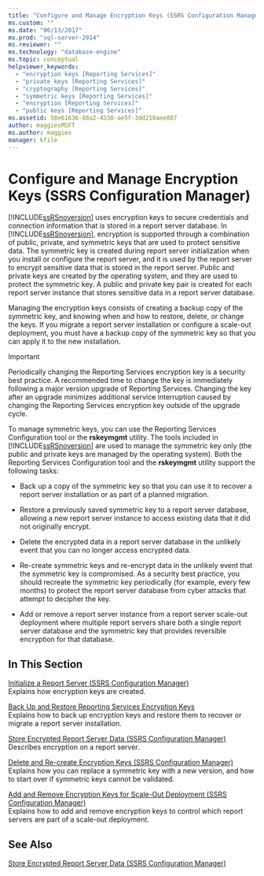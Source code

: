 ```yaml
---
title: "Configure and Manage Encryption Keys (SSRS Configuration Manager) | Microsoft Docs"
ms.custom: ""
ms.date: "06/13/2017"
ms.prod: "sql-server-2014"
ms.reviewer: ""
ms.technology: "database-engine"
ms.topic: conceptual
helpviewer_keywords: 
  - "encryption keys [Reporting Services]"
  - "private keys [Reporting Services]"
  - "cryptography [Reporting Services]"
  - "symmetric keys [Reporting Services]"
  - "encryption [Reporting Services]"
  - "public keys [Reporting Services]"
ms.assetid: 58e61636-88a2-4338-ae5f-3dd210aee887
author: maggiesMSFT
ms.author: maggies
manager: kfile
---
```

# Configure and Manage Encryption Keys (SSRS Configuration Manager)
  [!INCLUDE[ssRSnoversion](../../includes/ssrsnoversion-md.md)] uses encryption keys to secure credentials and connection information that is stored in a report server database. In [!INCLUDE[ssRSnoversion](../../includes/ssrsnoversion-md.md)], encryption is supported through a combination of public, private, and symmetric keys that are used to protect sensitive data. The symmetric key is created during report server initialization when you install or configure the report server, and it is used by the report server to encrypt sensitive data that is stored in the report server. Public and private keys are created by the operating system, and they are used to protect the symmetric key. A public and private key pair is created for each report server instance that stores sensitive data in a report server database.  
  
 Managing the encryption keys consists of creating a backup copy of the symmetric key, and knowing when and how to restore, delete, or change the keys. If you migrate a report server installation or configure a scale-out deployment, you must have a backup copy of the symmetric key so that you can apply it to the new installation.  
  
> [!IMPORTANT]  
>  Periodically changing the Reporting Services encryption key is a security best practice. A recommended time to change the key is immediately following a major version upgrade of Reporting Services. Changing the key after an upgrade minimizes additional service interruption caused by changing the Reporting Services encryption key outside of the upgrade cycle.  
  
 To manage symmetric keys, you can use the Reporting Services Configuration tool or the **rskeymgmt** utility. The tools included in [!INCLUDE[ssRSnoversion](../../includes/ssrsnoversion-md.md)] are used to manage the symmetric key only (the public and private keys are managed by the operating system). Both the Reporting Services Configuration tool and the **rskeymgmt** utility support the following tasks:  
  
-   Back up a copy of the symmetric key so that you can use it to recover a report server installation or as part of a planned migration.  
  
-   Restore a previously saved symmetric key to a report server database, allowing a new report server instance to access existing data that it did not originally encrypt.  
  
-   Delete the encrypted data in a report server database in the unlikely event that you can no longer access encrypted data.  
  
-   Re-create symmetric keys and re-encrypt data in the unlikely event that the symmetric key is compromised. As a security best practice, you should recreate the symmetric key periodically (for example, every few months) to protect the report server database from cyber attacks that attempt to decipher the key.  
  
-   Add or remove a report server instance from a report server scale-out deployment where multiple report servers share both a single report server database and the symmetric key that provides reversible encryption for that database.  
  
## In This Section  
 [Initialize a Report Server &#40;SSRS Configuration Manager&#41;](ssrs-encryption-keys-initialize-a-report-server.md)  
 Explains how encryption keys are created.  
  
 [Back Up and Restore Reporting Services Encryption Keys](ssrs-encryption-keys-back-up-and-restore-encryption-keys.md)  
 Explains how to back up encryption keys and restore them to recover or migrate a report server installation.  
  
 [Store Encrypted Report Server Data &#40;SSRS Configuration Manager&#41;](ssrs-encryption-keys-store-encrypted-report-server-data.md)  
 Describes encryption on a report server.  
  
 [Delete and Re-create Encryption Keys  &#40;SSRS Configuration Manager&#41;](ssrs-encryption-keys-delete-and-re-create-encryption-keys.md)  
 Explains how you can replace a symmetric key with a new version, and how to start over if symmetric keys cannot be validated.  
  
 [Add and Remove Encryption Keys for Scale-Out Deployment &#40;SSRS Configuration Manager&#41;](add-and-remove-encryption-keys-for-scale-out-deployment.md)  
 Explains how to add and remove encryption keys to control which report servers are part of a scale-out deployment.  
  
## See Also  
 [Store Encrypted Report Server Data &#40;SSRS Configuration Manager&#41;](ssrs-encryption-keys-store-encrypted-report-server-data.md)  
  
  

